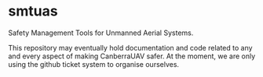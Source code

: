 smtuas
======

Safety Management Tools for Unmanned Aerial Systems.

This repository may eventually hold documentation and code related to any and every aspect of making CanberraUAV safer. At the moment, we are only using the github ticket system to organise ourselves.

